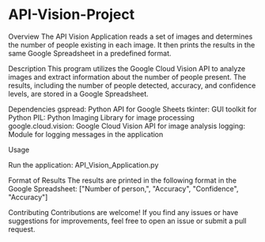 # API-Vision-Project
Overview
The API Vision Application reads a set of images and determines the number of people existing in each image. It then prints the results in the same Google Spreadsheet in a predefined format.

Description
This program utilizes the Google Cloud Vision API to analyze images and extract information about the number of people present. The results, including the number of people detected, accuracy, and confidence levels, are stored in a Google Spreadsheet.

Dependencies
gspread: Python API for Google Sheets
tkinter: GUI toolkit for Python
PIL: Python Imaging Library for image processing
google.cloud.vision: Google Cloud Vision API for image analysis
logging: Module for logging messages in the application

Usage

Run the application: API_Vision_Application.py

Format of Results
The results are printed in the following format in the Google Spreadsheet:
["Number of person,", "Accuracy", "Confidence", "Accuracy"]

Contributing
Contributions are welcome! If you find any issues or have suggestions for improvements, feel free to open an issue or submit a pull request.
